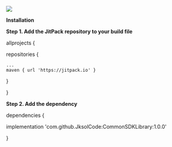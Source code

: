 [![](https://jitpack.io/v/JksolCode/CommonSDKLibrary.svg)](https://jitpack.io/#JksolCode/CommonSDKLibrary)


**Installation**

**Step 1. Add the JitPack repository to your build file**

allprojects {

  repositories {

    ...
    maven { url 'https://jitpack.io' }

  }

}


**Step 2. Add the dependency**

dependencies {

  implementation 'com.github.JksolCode:CommonSDKLibrary:1.0.0'

}

